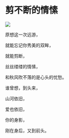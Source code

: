 # 剪不断的情愫

![](http://www.yilinzazhi.com/images/yili/yili201313/yili20131356-1-l.jpg)

原想这一次远游， 

就能忘记你秀美的双眸， 

就能剪断， 

丝丝缕缕的情愫， 

和秋风吹不落的是心头的忧愁。 

谁曾想，到头来， 

山河依旧， 

爱也依旧， 

你的身影， 

刚在身后，又到前头。
